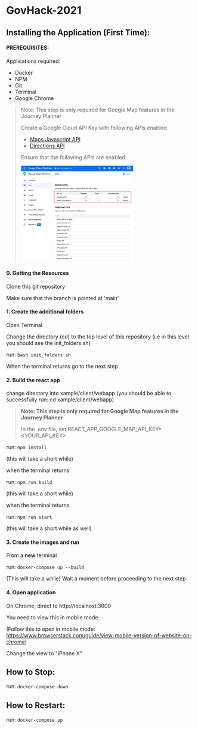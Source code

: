 # GovHack-2021


## Installing the Application (First Time):

#### PREREQUISITES:
Applications required:
- Docker
- NPM
- Git
- Terminal
- Google Chrome

> Note: This step is only required for Google Map features in the Journey Planner
> 
> Create a Google Cloud API Key with following APIs enabled
>  - [Maps Javascript API](https://developers.google.com/maps/documentation/javascript/get-api-key)
>  - [Directions API](https://developers.google.com/maps/documentation/directions/get-api-key)
>
> Ensure that the following APIs are enabled
> 
> <img src="docs/google-cloud-enabled-apis.png" alt="drawing" style="width:300px;"/>

#### 0. Getting the Resources
Clone this git repository

Make sure that the branch is pointed at 'main'

#### 1. Create the additional folders
Open Terminal

Change the directory (cd) to the top level of this repository (i.e in this level you should see the init_folders.sh)

run: <code>bash init_folders.sh</code>

When the terminal returns go to the next step

#### 2. Build the react app
change directory into xample/client/webapp (you should be able to successfully run: cd xample/client/webapp)

> **Note: This step is only required for Google Map features in the Journey Planner**
> 
> In the .env file, set
> REACT_APP_GOOGLE_MAP_API_KEY=<YOUR_API_KEY>

run: <code>npm install</code>

(this will take a short while)

when the terminal returns

run: <code>npm run build</code>

(this will take a short while)

when the terminal returns

run: <code>npm run start</code>

(this will take a short while as well)

#### 3. Create the images and run
From a <b>new</b> terminal

run: <code>docker-compose up --build</code>

(This will take a while) Wait a moment before proceeding to the next step

#### 4. Open application
On Chrome, direct to http://localhost:3000

You need to view this in mobile mode

(Follow this to open in mobile mode: https://www.browserstack.com/guide/view-mobile-version-of-website-on-chrome)

Change the view to "iPhone X"

## How to Stop:
run: <code>docker-compose down</code>


## How to Restart:
run: <code>docker-compose up</code>
